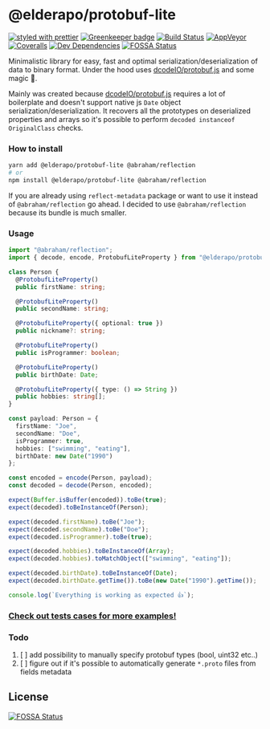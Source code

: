 # @elderapo/protobuf-lite

[![styled with prettier](https://img.shields.io/badge/styled_with-prettier-ff69b4.svg)](https://github.com/prettier/prettier)
[![Greenkeeper badge](https://badges.greenkeeper.io/elderapo/protobuf-lite.svg)](https://greenkeeper.io/)
[![Build Status](https://travis-ci.org/elderapo/protobuf-lite.svg?branch=master)](https://travis-ci.org/elderapo/protobuf-lite)
[![AppVeyor](https://ci.appveyor.com/api/projects/status/yusq4o62o5fdhwgs?svg=true)](https://ci.appveyor.com/project/elderapo/protobuf-lite)
[![Coveralls](https://img.shields.io/coveralls/elderapo/protobuf-lite.svg)](https://coveralls.io/github/elderapo/protobuf-lite)
[![Dev Dependencies](https://david-dm.org/elderapo/protobuf-lite/dev-status.svg)](https://david-dm.org/elderapo/protobuf-lite?type=dev)
[![FOSSA Status](https://app.fossa.io/api/projects/git%2Bgithub.com%2Felderapo%2Fprotobuf-lite.svg?type=shield)](https://app.fossa.io/projects/git%2Bgithub.com%2Felderapo%2Fprotobuf-lite?ref=badge_shield)

Minimalistic library for easy, fast and optimal serialization/deserialization of data to binary format. Under the hood uses [dcodeIO/protobuf.js](https://github.com/dcodeIO/protobuf.js) and some magic 🧙.

Mainly was created because [dcodeIO/protobuf.js](https://github.com/dcodeIO/protobuf.js) requires a lot of boilerplate and doesn't support native js `Date` object serialization/deserialization. It recovers all the prototypes on deserialized properties and arrays so it's possible to perform `decoded instanceof OriginalClass` checks.

### How to install

```bash
yarn add @elderapo/protobuf-lite @abraham/reflection
# or
npm install @elderapo/protobuf-lite @abraham/reflection
```

If you are already using `reflect-metadata` package or want to use it instead of `@abraham/reflection` go ahead. I decided to use `@abraham/reflection` because its bundle is much smaller.

### Usage

```typescript
import "@abraham/reflection";
import { decode, encode, ProtobufLiteProperty } from "@elderapo/protobuf-lite";

class Person {
  @ProtobufLiteProperty()
  public firstName: string;

  @ProtobufLiteProperty()
  public secondName: string;

  @ProtobufLiteProperty({ optional: true })
  public nickname?: string;

  @ProtobufLiteProperty()
  public isProgrammer: boolean;

  @ProtobufLiteProperty()
  public birthDate: Date;

  @ProtobufLiteProperty({ type: () => String })
  public hobbies: string[];
}

const payload: Person = {
  firstName: "Joe",
  secondName: "Doe",
  isProgrammer: true,
  hobbies: ["swimming", "eating"],
  birthDate: new Date("1990")
};

const encoded = encode(Person, payload);
const decoded = decode(Person, encoded);

expect(Buffer.isBuffer(encoded)).toBe(true);
expect(decoded).toBeInstanceOf(Person);

expect(decoded.firstName).toBe("Joe");
expect(decoded.secondName).toBe("Doe");
expect(decoded.isProgrammer).toBe(true);

expect(decoded.hobbies).toBeInstanceOf(Array);
expect(decoded.hobbies).toMatchObject(["swimming", "eating"]);

expect(decoded.birthDate).toBeInstanceOf(Date);
expect(decoded.birthDate.getTime()).toBe(new Date("1990").getTime());

console.log(`Everything is working as expected 👍`);
```

### [Check out tests cases for more examples!](https://github.com/elderapo/protobuf-lite/tree/master/test)


### Todo
1. [ ] add possibility to manually specify protobuf types (bool, uint32 etc..)
2. [ ] figure out if it's possible to automatically generate `*.proto` files from fields metadata

## License

[![FOSSA Status](https://app.fossa.io/api/projects/git%2Bgithub.com%2Felderapo%2Fprotobuf-lite.svg?type=large)](https://app.fossa.io/projects/git%2Bgithub.com%2Felderapo%2Fprotobuf-lite?ref=badge_large)
